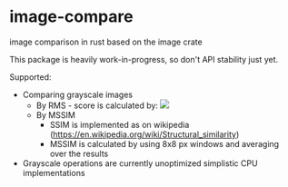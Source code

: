 # image-compare
image comparison in rust based on the image crate

This package is heavily work-in-progress, so don't API stability just yet.

Supported:
- Comparing grayscale images
  - By RMS - score is calculated by: <img src="https://render.githubusercontent.com/render/math?math=1-\sqrt{\frac{(\sum_{x,y=0}^{x,y=w,h}\left(f(x,y)-g(x,y)\right)^2)}{w*h}}"> 
  - By MSSIM
    - SSIM is implemented as on wikipedia (https://en.wikipedia.org/wiki/Structural_similarity)
    - MSSIM is calculated by using 8x8 px windows and averaging over the results
- Grayscale operations are currently unoptimized simplistic CPU implementations